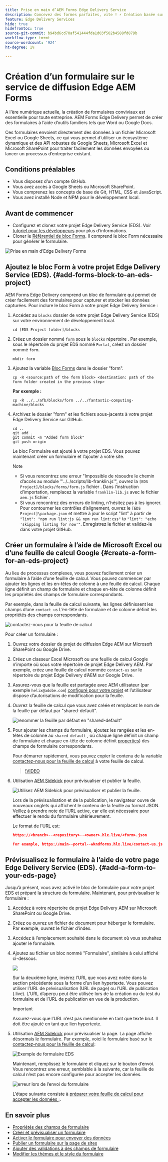 ```yaml
---
title: Prise en main d’AEM Forms Edge Delivery Service
description: Concevez des formes parfaites, vite ! ⚡ Création basée sur des documents de diffusion AEM Forms Edge = vitesse époustouflante et formulaires compatibles avec l’optimisation pour les moteurs de recherche et les utilisateurs plus heureux.
feature: Edge Delivery Services
hide: true
hidefromtoc: true
source-git-commit: b94bd6cd70af541444fda1d03f502b4588fd879b
workflow-type: tm+mt
source-wordcount: '924'
ht-degree: 1%

---
```



# Création d’un formulaire sur le service de diffusion Edge AEM Forms

A l&#39;ère numérique actuelle, la création de formulaires conviviaux est essentielle pour toute entreprise. AEM Forms Edge Delivery permet de créer des formulaires à l’aide d’outils familiers tels que Word ou Google Docs.

Ces formulaires envoient directement des données à un fichier Microsoft Excel ou Google Sheets, ce qui vous permet d’utiliser un écosystème dynamique et des API robustes de Google Sheets, Microsoft Excel et Microsoft SharePoint pour traiter facilement les données envoyées ou lancer un processus d’entreprise existant.

## Conditions préalables

* Vous disposez d’un compte GitHub.
* Vous avez accès à Google Sheets ou Microsoft SharePoint.
* Vous comprenez les concepts de base de Git, HTML, CSS et JavaScript.
* Vous avez installé Node et NPM pour le développement local.

## Avant de commencer

* Configurez et clonez votre projet Edge Delivery Service (EDS). Voir [tutoriel pour les développeurs](https://www.aem.live/developer/tutorial) pour plus d’informations.
* Cloner le [Référentiel de bloc Forms](https://github.com/adobe/afb). Il comprend le bloc Form nécessaire pour générer le formulaire.

![Prise en main d’Edge Delivery Forms](/help/edge/assets/getting-started-with-eds-forms.png)

## Ajoutez le bloc Form à votre projet Edge Delivery Service (EDS). {#add-forms-block-to-an-eds-project}

AEM Forms Edge Delivery comprend un bloc de formulaire qui permet de créer facilement des formulaires pour capturer et stocker les données capturées. Pour inclure le bloc Form à votre projet Edge Delivery Service :

1. Accédez au `blocks` dossier de votre projet Edge Delivery Service (EDS) sur votre environnement de développement local.


   ```Shell
   cd [EDS Project folder]/blocks
   ```

1. Créez un dossier nommé `form` sous le `blocks` répertoire . Par exemple, sous le répertoire du projet EDS nommé `Portal`, créez un dossier nommé `form`.

   ```Shell
   mkdir form
   ```


1. Ajoutez la variable [Bloc Forms](https://github.com/adobe/afb/tree/main/blocks/form) dans le dossier &quot;form&quot;.

   ```shell
   cp -R <source:path of the form block> <destination: path of the form folder created in the previous step>
   ```

   **Par exemple :**


   ```shell
   cp -R ../../afb/blocks/form ../../fantastic-computing-machine/blocks 
   ```



1. Archivez le dossier &quot;form&quot; et les fichiers sous-jacents à votre projet Edge Delivery Service sur GitHub.

   ```Shell
   cd ..
   git add .
   git commit -m "Added form block"
   git push origin
   ```

   Le bloc Formulaire est ajouté à votre projet EDS. Vous pouvez maintenant créer un formulaire et l’ajouter à votre site.

   >[!NOTE]
   >
   > * Si vous rencontrez une erreur &quot;Impossible de résoudre le chemin d’accès au module &quot;&#39;../../scripts/lib-franklin.js&#39;&quot;, ouvrez la `[EDS Project]/blocks/forms/form.js` fichier . Dans l’instruction d’importation, remplacez la variable `franklin-lib.js` avec le fichier `aem.js` fichier .
   > * Si vous rencontrez des erreurs de linting, n&#39;hésitez pas à les ignorer. Pour contourner les contrôles d’alignement, ouvrez le `[EDS Project]\package.json` et mettre à jour le script &quot;lint&quot; à partir de `"lint": "npm run lint:js && npm run lint:css"` to `"lint": "echo 'skipping linting for now'"`. Enregistrez le fichier et validez-le dans votre projet GitHub.

## Créer un formulaire à l’aide de Microsoft Excel ou d’une feuille de calcul Google {#create-a-form-for-an-eds-project}

Au lieu de processus complexes, vous pouvez facilement créer un formulaire à l’aide d’une feuille de calcul. Vous pouvez commencer par ajouter les lignes et les en-têtes de colonne à une feuille de calcul. Chaque ligne définit un champ de formulaire et chaque en-tête de colonne définit les propriétés des champs de formulaire correspondants.

Par exemple, dans la feuille de calcul suivante, les lignes définissent les champs d’une `contact us` L’en-tête de formulaire et de colonne définit les propriétés des champs correspondants.

![contactez-nous pour la feuille de calcul](/help/edge/assets/contact-us-form-spreadsheet.png)

Pour créer un formulaire :

1. Ouvrez votre dossier de projet de diffusion Edge AEM sur Microsoft SharePoint ou Google Drive.

1. Créez un classeur Excel Microsoft ou une feuille de calcul Google n’importe où sous votre répertoire de projet Edge Delivery AEM. Par exemple, créez une feuille de calcul nommée `contact-us` sur le répertoire du projet Edge Delivery d’AEM sur Google Drive.

1. Assurez-vous que la feuille est partagée avec AEM utilisateur (par exemple `helix@adobe.com`) [configuré pour votre projet](https://www.aem.live/docs/setup-customer-sharepoint) et l’utilisateur dispose d’autorisations de modification pour la feuille.

1. Ouvrez la feuille de calcul que vous avez créée et remplacez le nom de la feuille par défaut par &quot;shared-default&quot;.

   ![renommer la feuille par défaut en &quot;shared-default&quot;](/help/edge/assets/rename-sheet-to-shared-default.png)

1. Pour ajouter les champs du formulaire, ajoutez les rangées et les en-têtes de colonne au `shared-default` , où chaque ligne définit un champ de formulaire et chaque en-tête de colonne définit [properties](/help/edge/docs/forms/eds-form-field-properties)) des champs de formulaire correspondants.

   Pour démarrer rapidement, vous pouvez copier le contenu de la variable [contactez-nous pour la feuille de calcul](https://docs.google.com/spreadsheets/d/12jvYjo1a3GOV30IqPY6_7YaCQtUmzWpFhoiOHDcjB28/edit?usp=drive_link) à votre feuille de calcul.

   >[!VIDEO](https://video.tv.adobe.com/v/3427468?quality=12&learn=on)

1. Utilisation [AEM Sidekick](https://www.aem.live/developer/tutorial#preview-and-publish-your-content) pour prévisualiser et publier la feuille.

   ![Utilisez AEM Sidekick pour prévisualiser et publier la feuille.](/help/edge/assets/preview-form.png)

   Lors de la prévisualisation et de la publication, le navigateur ouvre de nouveaux onglets qui affichent le contenu de la feuille au format JSON. Veillez à prendre note de l’URL active, car elle est nécessaire pour effectuer le rendu du formulaire ultérieurement.

   Le format de l’URL est:

   ```JSON
   https://<branch>--<repository>--<owner>.hlx.live/<form>.json
   
   For example, https://main--portal--wkndforms.hlx.live/contact-us.json
   ```



## Prévisualisez le formulaire à l’aide de votre page Edge Delivery Service (EDS). {#add-a-form-to-your-eds-page}

Jusqu’à présent, vous avez activé le bloc de formulaire pour votre projet EDS et préparé la structure du formulaire. Maintenant, pour prévisualiser le formulaire :

1. Accédez à votre répertoire de projet Edge Delivery AEM sur Microsoft SharePoint ou Google Drive.

1. Créez ou ouvrez un fichier de document pour héberger le formulaire. Par exemple, ouvrez le fichier d’index.

1. Accédez à l’emplacement souhaité dans le document où vous souhaitez ajouter le formulaire.

1. Ajoutez au fichier un bloc nommé &quot;Formulaire&quot;, similaire à celui affiché ci-dessous.

   ![](/help/edge/assets/form-block-in-sites-page-example.png)

   Sur la deuxième ligne, insérez l’URL que vous avez notée dans la section précédente sous la forme d’un lien hypertexte. Vous pouvez utiliser l’URL de prévisualisation (URL de page) ou l’URL de publication (.live). L’URL d’aperçu peut être utilisée lors de la création ou du test du formulaire et de l’URL de publication en vue de la production.

   >[!IMPORTANT]
   >
   >
   > Assurez-vous que l’URL n’est pas mentionnée en tant que texte brut. Il doit être ajouté en tant que lien hypertexte.

1. Utilisation [AEM Sidekick](https://www.aem.live/developer/tutorial#preview-and-publish-your-content) pour prévisualiser la page. La page affiche désormais le formulaire. Par exemple, voici le formulaire basé sur le [contactez-nous pour la feuille de calcul](https://docs.google.com/spreadsheets/d/12jvYjo1a3GOV30IqPY6_7YaCQtUmzWpFhoiOHDcjB28/edit?usp=drive_link):


   ![Exemple de formulaire EDS](/help/edge/assets/eds-form.png)

   Maintenant, remplissez le formulaire et cliquez sur le bouton d’envoi. Vous rencontrez une erreur, semblable à la suivante, car la feuille de calcul n’est pas encore configurée pour accepter les données.

   ![erreur lors de l’envoi du formulaire](/help/edge/assets/form-error.png)


   L’étape suivante consiste à [préparer votre feuille de calcul pour accepter les données ;](/help/edge/docs/forms/submit-forms.md).



## En savoir plus

* [Propriétés des champs de formulaire](/help/edge/docs/forms/eds-form-field-properties)
* [Créer et prévisualiser un formulaire](/help/edge/docs/forms/create-forms.md)
* [Activer le formulaire pour envoyer des données](/help/edge/docs/forms/submit-forms.md)
* [Publier un formulaire sur la page de sites](/help/edge/docs/forms/publish-eds-forms.md)
* [Ajouter des validations à des champs de formulaire](/help/edge/docs/forms/validate-forms.md)
* [Modifier les thèmes et le style du formulaire](/help/edge/docs/forms/style-theme-forms.md)
